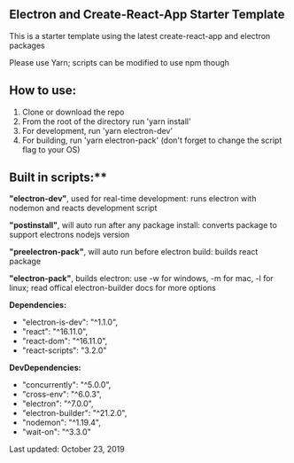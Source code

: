 ## Electron and Create-React-App Starter Template

This is a starter template using the latest create-react-app and electron packages

Please use Yarn; scripts can be modified to use npm though

## How to use:
1. Clone or download the repo
2. From the root of the directory run 'yarn install'
3. For development, run 'yarn electron-dev'
4. For building, run 'yarn electron-pack' (don't forget to change the script flag to your OS)

## Built in scripts:**

**"electron-dev"**, used for real-time development: runs electron with nodemon and reacts development script

**"postinstall"**, will auto run after any package install: converts package to support electrons nodejs version

**"preelectron-pack"**,  will auto run before electron build: builds react package

**"electron-pack"**, builds electron: use -w for windows, -m for mac, -l for linux; read offical electron-builder docs for more options

**Dependencies:**
- "electron-is-dev": "^1.1.0",
- "react": "^16.11.0",
- "react-dom": "^16.11.0",
- "react-scripts": "3.2.0"

**DevDependencies:**
- "concurrently": "^5.0.0",
- "cross-env": "^6.0.3",
- "electron": "^7.0.0",
- "electron-builder": "^21.2.0",
- "nodemon": "^1.19.4",
- "wait-on": "^3.3.0"

Last updated: October 23, 2019
